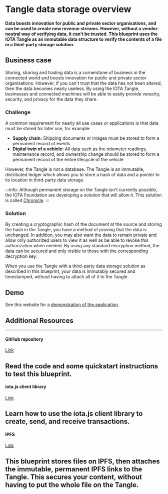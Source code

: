 # Tangle data storage overview

**Data boosts innovation for public and private sector organisations, and can be used to create new revenue streams. However, without a vendor-neutral way of verifying data, it can't be trusted. This blueprint uses the IOTA Tangle as an immutable data structure to verify the contents of a file in a third-party storage solution.**

## Business case

Storing, sharing and trading data is a cornerstone of business in the connected world and boosts innovation for public and private sector organisations. However, if you can't trust that the data has not been altered, then the data becomes nearly useless. By using the IOTA Tangle, businesses and connected machines will be able to easily provide veracity, security, and privacy for the data they share.

### Challenge

A common requirement for nearly all use cases or applications is that data must be stored for later use, for example:

* **Supply chain:** Shipping documents or images must be stored to form a permanent record of events
* **Digital twin of a vehicle:** All data such as the odometer readings, maintenance record, and ownership change should be stored to form a permanent record of the entire lifecycle of the vehicle

However, the Tangle is not a database. The Tangle is an immutable, distributed ledger which allows you to store a hash of data and a pointer to its location in third-party data storage.

:::info:
Although permanent storage on the Tangle isn't currently possible, the IOTA Foundation are developing a solution that will allow it. This solution is called [Chronicle](root://node-software/0.1/chronicle/introduction/overview.md).
:::

### Solution

By creating a cryptographic hash of the document at the source and storing the hash in the Tangle, you have a method of proving that the data is unchanged. In addition, you may also want the data to remain private and allow only authorized users to view it as well as be able to revoke this authorization when needed. By using any standard encryption method, the data can be secured and only visible to those with the corresponding decryption key.

When you use the Tangle with a third-party data storage solution as described in this blueprint, your data is immutably secured and timestamped, without having to attach all of it to the Tangle.

## Demo

See this website for a [demonstration of the application](https://ipfs.iota.org/).

## Additional Resources

---------------
#### GitHub repository ####
[Link](https://github.com/iotaledger/poc-ipfs)

Read the code and some quickstart instructions to test this blueprint.
---
#### iota.js client library ####
[Link](root://iota-js/0.1/README.md)

Learn how to use the iota.js client library to create, send, and receive transactions.
---
#### IPFS ####
[Link](https://ipfs.io/)

This blueprint stores files on IPFS, then attaches the immutable, permanent IPFS links to the Tangle. This secures your content, without having to put the whole file on the Tangle.
---------------

